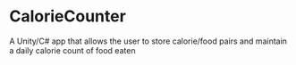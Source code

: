 # CalorieCounter
A Unity/C# app that allows the user to store calorie/food pairs and maintain a daily calorie count of food eaten

